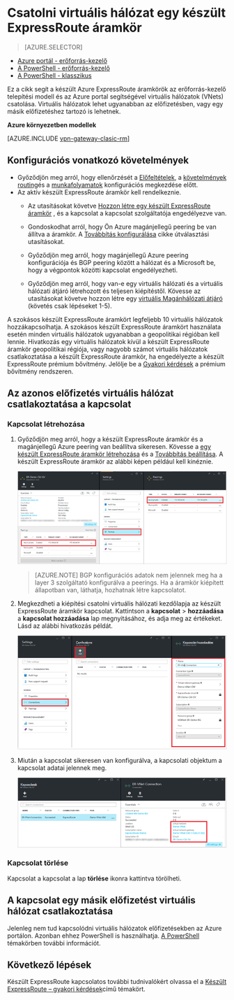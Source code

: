 <properties
   pageTitle="Az erőforrás-kezelő telepítési modell és az Azure portal segítségével virtuális hálózat csatolása egy készült ExpressRoute áramkör |} Microsoft Azure"
   description="A dokumentum áttekintést nyújt arról, hogy hogyan készült ExpressRoute áramkörök csatolni virtuális hálózatok (VNets)."
   services="expressroute"
   documentationCenter="na"
   authors="cherylmc"
   manager="carmonm"
   editor=""
   tags="azure-resource-manager"/>
<tags
   ms.service="expressroute"
   ms.devlang="na"
   ms.topic="article"
   ms.tgt_pltfrm="na"
   ms.workload="infrastructure-services"
   ms.date="10/10/2016"
   ms.author="cherylmc" />

# <a name="link-a-virtual-network-to-an-expressroute-circuit"></a>Csatolni virtuális hálózat egy készült ExpressRoute áramkör

> [AZURE.SELECTOR]
- [Azure portál - erőforrás-kezelő](expressroute-howto-linkvnet-portal-resource-manager.md)
- [A PowerShell - erőforrás-kezelő](expressroute-howto-linkvnet-arm.md)
- [A PowerShell - klasszikus](expressroute-howto-linkvnet-classic.md)



Ez a cikk segít a készült Azure ExpressRoute áramkörök az erőforrás-kezelő telepítési modell és az Azure portal segítségével virtuális hálózatok (VNets) csatolása. Virtuális hálózatok lehet ugyanabban az előfizetésben, vagy egy másik előfizetéshez tartozó is lehetnek.


**Azure környezetben modellek**

[AZURE.INCLUDE [vpn-gateway-clasic-rm](../../includes/vpn-gateway-classic-rm-include.md)]

## <a name="configuration-prerequisites"></a>Konfigurációs vonatkozó követelmények

- Győződjön meg arról, hogy ellenőrzését a [Előfeltételek](expressroute-prerequisites.md), a [követelmények routing](expressroute-routing.md)és a [munkafolyamatok](expressroute-workflows.md) konfigurációs megkezdése előtt.
- Az aktív készült ExpressRoute áramkör kell rendelkeznie.
    - Az utasításokat követve [Hozzon létre egy készült ExpressRoute áramkör](expressroute-howto-circuit-arm.md) , és a kapcsolat a kapcsolat szolgáltatója engedélyezve van.

    - Gondoskodhat arról, hogy Ön Azure magánjellegű peering be van állítva a áramkör. A [Továbbítás konfigurálása](expressroute-howto-routing-portal-resource-manager.md) cikke útválasztási utasításokat.

    - Győződjön meg arról, hogy magánjellegű Azure peering konfigurációja és BGP peering között a hálózat és a Microsoft be, hogy a végpontok közötti kapcsolat engedélyezheti.

    - Győződjön meg arról, hogy van-e egy virtuális hálózati és a virtuális hálózati átjáró létrehozott és teljesen kiépítéstől. Kövesse az utasításokat követve hozzon létre egy [virtuális Magánhálózati átjáró](../articles/vpn-gateway/vpn-gateway-howto-site-to-site-resource-manager-portal.md) (követés csak lépéseket 1-5).

A szokásos készült ExpressRoute áramkört legfeljebb 10 virtuális hálózatok hozzákapcsolhatja. A szokásos készült ExpressRoute áramkört használata esetén minden virtuális hálózatok ugyanabban a geopolitikai régióban kell lennie. Hivatkozás egy virtuális hálózatok kívül a készült ExpressRoute áramkör geopolitikai régiója, vagy nagyobb számot virtuális hálózatok csatlakoztatása a készült ExpressRoute áramkör, ha engedélyezte a készült ExpressRoute prémium bővítmény. Jelölje be a [Gyakori kérdések](expressroute-faqs.md) a prémium bővítmény rendszeren.

## <a name="connect-a-virtual-network-in-the-same-subscription-to-a-circuit"></a>Az azonos előfizetés virtuális hálózat csatlakoztatása a kapcsolat


### <a name="to-create-a-connection"></a>Kapcsolat létrehozása

1. Győződjön meg arról, hogy a készült ExpressRoute áramkör és a magánjellegű Azure peering van beállítva sikeresen. Kövesse a [egy készült ExpressRoute áramkör létrehozása](expressroute-howto-circuit-arm.md) és a [Továbbítás beállítása](expressroute-howto-routing-arm.md). A készült ExpressRoute áramkör az alábbi képen például kell kinéznie.

    ![Készült ExpressRoute áramkört ábrázoló kép](./media/expressroute-howto-linkvnet-portal-resource-manager/routing1.png)

    >[AZURE.NOTE] BGP konfigurációs adatok nem jelennek meg ha a layer 3 szolgáltató konfigurálva a peerings. Ha a áramkör kiépített állapotban van, láthatja, hozhatnak létre kapcsolatot.

2. Megkezdheti a kiépítési csatolni virtuális hálózati kezdőlapja az készült ExpressRoute áramkör kapcsolat. Kattintson a **kapcsolat** > **hozzáadása** a **kapcsolat hozzáadása** lap megnyitásához, és adja meg az értékeket. Lásd az alábbi hivatkozás példát.


    ![Adja hozzá a kapcsolat képernyőképe](./media/expressroute-howto-linkvnet-portal-resource-manager/samesub1.png)  


3. Miután a kapcsolat sikeresen van konfigurálva, a kapcsolati objektum a kapcsolat adatai jelennek meg.

    ![Kapcsolat objektum képernyőképe](./media/expressroute-howto-linkvnet-portal-resource-manager/samesub2.png)


### <a name="to-delete-a-connection"></a>Kapcsolat törlése

Kapcsolat a kapcsolat a lap **törlése** ikonra kattintva törölheti.

## <a name="connect-a-virtual-network-in-a-different-subscription-to-a-circuit"></a>A kapcsolat egy másik előfizetést virtuális hálózat csatlakoztatása

Jelenleg nem tud kapcsolódni virtuális hálózatok előfizetésekben az Azure portálon. Azonban ehhez PowerShell is használhatja. [A PowerShell](expressroute-howto-linkvnet-arm.md) témakörben további információt.

## <a name="next-steps"></a>Következő lépések

Készült ExpressRoute kapcsolatos további tudnivalókért olvassa el a [Készült ExpressRoute – gyakori kérdések](expressroute-faqs.md)című témakört.
